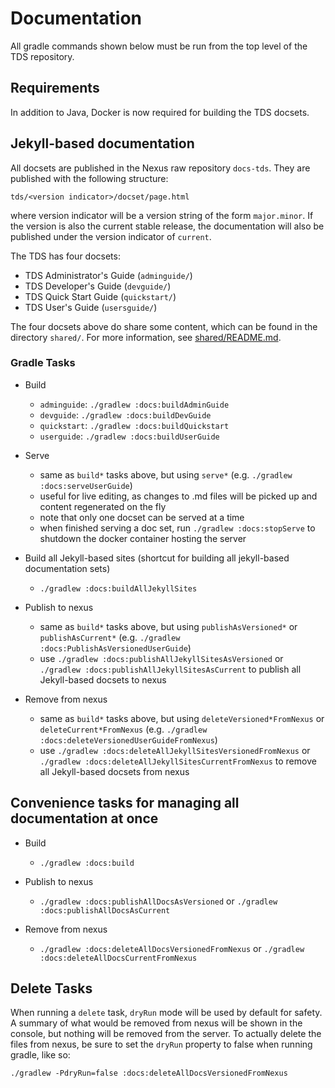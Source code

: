 # Documentation

All gradle commands shown below must be run from the top level of the TDS repository.

## Requirements

In addition to Java, Docker is now required for building the TDS docsets.

## Jekyll-based documentation

All docsets are published in the Nexus raw repository `docs-tds`.
They are published with the following structure:

`tds/<version indicator>/docset/page.html`

where version indicator will be a version string of the form `major.minor`.
If the version is also the current stable release, the documentation will also be published under the version indicator of `current`.

The TDS has four docsets:
* TDS Administrator's Guide (`adminguide/`)
* TDS Developer's Guide (`devguide/`)
* TDS Quick Start Guide (`quickstart/`)
* TDS User's Guide (`usersguide/`)

The four docsets above do share some content, which can be found in the directory `shared/`.
For more information, see [shared/README.md](shared/README.md).
      

### Gradle Tasks

* Build
    * `adminguide`: `./gradlew :docs:buildAdminGuide`
    * `devguide`: `./gradlew :docs:buildDevGuide`
    * `quickstart`: `./gradlew :docs:buildQuickstart`
    * `userguide`: `./gradlew :docs:buildUserGuide`

* Serve
    * same as `build*` tasks above, but using `serve*` (e.g. `./gradlew :docs:serveUserGuide`)
    * useful for live editing, as changes to .md files will be picked up and content regenerated on the fly
    * note that only one docset can be served at a time
    * when finished serving a doc set, run `./gradlew :docs:stopServe` to shutdown the docker container hosting the server

* Build all Jekyll-based sites (shortcut for building all jekyll-based documentation sets)
    * `./gradlew :docs:buildAllJekyllSites`

* Publish to nexus
    * same as `build*` tasks above, but using `publishAsVersioned*` or `publishAsCurrent*` (e.g. `./gradlew :docs:PublishAsVersionedUserGuide`)
    * use `./gradlew :docs:publishAllJekyllSitesAsVersioned` or `./gradlew :docs:publishAllJekyllSitesAsCurrent` to publish all Jekyll-based docsets to nexus

* Remove from nexus
    * same as `build*` tasks above, but using `deleteVersioned*FromNexus` or `deleteCurrent*FromNexus` (e.g. `./gradlew :docs:deleteVersionedUserGuideFromNexus`)
    * use `./gradlew :docs:deleteAllJekyllSitesVersionedFromNexus` or `./gradlew :docs:deleteAllJekyllSitesCurrentFromNexus` to remove all Jekyll-based docsets from nexus

## Convenience tasks for managing all documentation at once

* Build
    * `./gradlew :docs:build`

* Publish to nexus
    * `./gradlew :docs:publishAllDocsAsVersioned` or `./gradlew :docs:publishAllDocsAsCurrent`

* Remove from nexus
    * `./gradlew :docs:deleteAllDocsVersionedFromNexus` or `./gradlew :docs:deleteAllDocsCurrentFromNexus`

## Delete Tasks

When running a `delete` task, `dryRun` mode will be used by default for safety.
A summary of what would be removed from nexus will be shown in the console, but nothing will be removed from the server.
To actually delete the files from nexus, be sure to set the `dryRun` property to false when running gradle, like so:

~~~shell
./gradlew -PdryRun=false :docs:deleteAllDocsVersionedFromNexus
~~~
